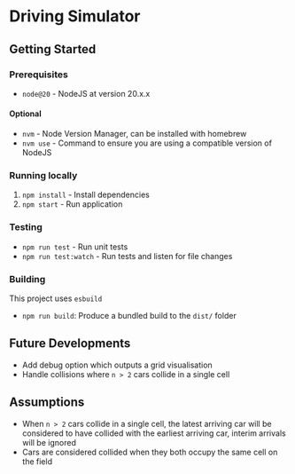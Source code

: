 # Driving Simulator

## Getting Started

### Prerequisites

- `node@20` - NodeJS at version 20.x.x

#### Optional

- `nvm` - Node Version Manager, can be installed with homebrew
- `nvm use` - Command to ensure you are using a compatible version of NodeJS

### Running locally

1. `npm install` - Install dependencies
2. `npm start` - Run application

### Testing

- `npm run test` - Run unit tests
- `npm run test:watch` - Run tests and listen for file changes

### Building

This project uses `esbuild`

- `npm run build`: Produce a bundled build to the `dist/` folder

## Future Developments

- Add debug option which outputs a grid visualisation
- Handle collisions where `n > 2` cars collide in a single cell

## Assumptions

- When `n > 2` cars collide in a single cell, the latest arriving car will be considered to have collided with the earliest arriving car, interim arrivals will be ignored
- Cars are considered collided when they both occupy the same cell on the field
